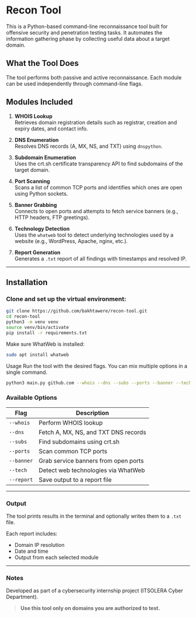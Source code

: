 # Recon Tool

This is a Python-based command-line reconnaissance tool built for offensive security and penetration testing tasks. It automates the information gathering phase by collecting useful data about a target domain.

## What the Tool Does

The tool performs both passive and active reconnaissance. Each module can be used independently through command-line flags.

## Modules Included

1. **WHOIS Lookup**  
   Retrieves domain registration details such as registrar, creation and expiry dates, and contact info.

2. **DNS Enumeration**  
   Resolves DNS records (A, MX, NS, and TXT) using `dnspython`.

3. **Subdomain Enumeration**  
   Uses the crt.sh certificate transparency API to find subdomains of the target domain.

4. **Port Scanning**  
   Scans a list of common TCP ports and identifies which ones are open using Python sockets.

5. **Banner Grabbing**  
   Connects to open ports and attempts to fetch service banners (e.g., HTTP headers, FTP greetings).

6. **Technology Detection**  
   Uses the `whatweb` tool to detect underlying technologies used by a website (e.g., WordPress, Apache, nginx, etc.).

7. **Report Generation**  
   Generates a `.txt` report of all findings with timestamps and resolved IP.

---

## Installation

### Clone and set up the virtual environment:

```bash
git clone https://github.com/bakhtawere/recon-tool.git
cd recon-tool
python3 -m venv venv
source venv/bin/activate
pip install -r requirements.txt
```
Make sure WhatWeb is installed:
```bash
sudo apt install whatweb
```
Usage
Run the tool with the desired flags. You can mix multiple options in a single command.

```bash
python3 main.py github.com --whois --dns --subs --ports --banner --tech --report github_report.txt
```
### Available Options

| Flag       | Description                                   |
|------------|-----------------------------------------------|
| `--whois`  | Perform WHOIS lookup                          |
| `--dns`    | Fetch A, MX, NS, and TXT DNS records          |
| `--subs`   | Find subdomains using crt.sh                  |
| `--ports`  | Scan common TCP ports                         |
| `--banner` | Grab service banners from open ports          |
| `--tech`   | Detect web technologies via WhatWeb           |
| `--report` | Save output to a report file                  |

---

### Output

The tool prints results in the terminal and optionally writes them to a `.txt` file.

Each report includes:

- Domain IP resolution  
- Date and time  
- Output from each selected module  

---

### Notes

Developed as part of a cybersecurity internship project (ITSOLERA Cyber Department).

> **Use this tool only on domains you are authorized to test.**
